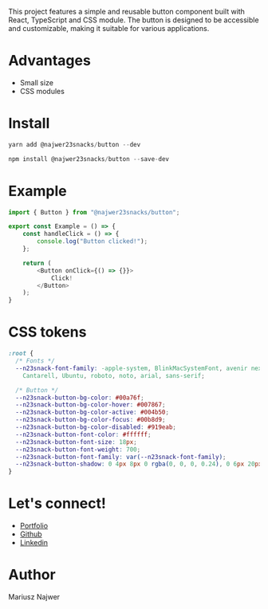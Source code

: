 This project features a simple and reusable button component built with React, TypeScript and CSS module. The button is designed to be accessible and customizable, making it suitable for various applications.

# Advantages

- Small size
- CSS modules

# Install

```js
yarn add @najwer23snacks/button --dev
```

```js
npm install @najwer23snacks/button --save-dev
```

# Example

```typescript
import { Button } from "@najwer23snacks/button";

export const Example = () => {
    const handleClick = () => {
        console.log("Button clicked!");
    };

    return (
        <Button onClick={() => {}}>
            Click!
        </Button>
    );
}
```

# CSS tokens

```css
:root {
  /* Fonts */
  --n23snack-font-family: -apple-system, BlinkMacSystemFont, avenir next, avenir, segoe ui, helvetica neue, helvetica,
    Cantarell, Ubuntu, roboto, noto, arial, sans-serif;

  /* Button */
  --n23snack-button-bg-color: #00a76f;
  --n23snack-button-bg-color-hover: #007867;
  --n23snack-button-bg-color-active: #004b50;
  --n23snack-button-bg-color-focus: #00b8d9;
  --n23snack-button-bg-color-disabled: #919eab;
  --n23snack-button-font-color: #ffffff;
  --n23snack-button-font-size: 18px;
  --n23snack-button-font-weight: 700;
  --n23snack-button-font-family: var(--n23snack-font-family);
  --n23snack-button-shadow: 0 4px 8px 0 rgba(0, 0, 0, 0.24), 0 6px 20px 0 rgba(0, 0, 0, 0.19);
}
```

# Let's connect!

- [Portfolio](https://najwer23.github.io/)
- [Github](https://github.com/najwer23)
- [Linkedin](https://www.linkedin.com/in/najwer23/)

# Author

Mariusz Najwer
